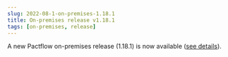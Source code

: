 ```yaml
---
slug: 2022-08-1-on-premises-1.18.1
title: On-premises release v1.18.1
tags: [on-premises, release]
---
```


A new Pactflow on-premises release (1.18.1) is now available ([see details](https://docs.pactflow.io/docs/on-premises/releases/1.18.1)).
